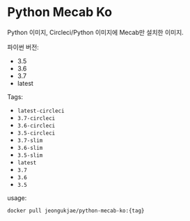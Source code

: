# Python Mecab Ko

Python 이미지, Circleci/Python 이미지에 Mecab만 설치한 이미지.

파이썬 버전:

* 3.5
* 3.6
* 3.7
* latest


Tags:

* `latest-circleci`
* `3.7-circleci`
* `3.6-circleci`
* `3.5-circleci`
* `3.7-slim`
* `3.6-slim`
* `3.5-slim`
* `latest`
* `3.7`
* `3.6`
* `3.5`

usage:

```sh
docker pull jeongukjae/python-mecab-ko:{tag}
```
